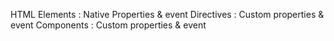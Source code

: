HTML Elements : Native Properties & event
Directives    : Custom properties & event
Components    : Custom properties & event